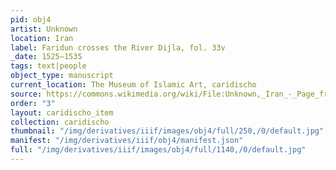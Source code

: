 ```yaml
---
pid: obj4
artist: Unknown
location: Iran
label: Faridun crosses the River Dijla, fol. 33v
_date: 1525–1535
tags: text|people
object_type: manuscript
current_location: The Museum of Islamic Art, caridischo
source: https://commons.wikimedia.org/wiki/File:Unknown,_Iran_-_Page_from_the_Shahnama_of_Shah_Tahmasp_-_Google_Art_Project.jpg
order: "3"
layout: caridischo_item
collection: caridischo
thumbnail: "/img/derivatives/iiif/images/obj4/full/250,/0/default.jpg"
manifest: "/img/derivatives/iiif/obj4/manifest.json"
full: "/img/derivatives/iiif/images/obj4/full/1140,/0/default.jpg"
---
```

